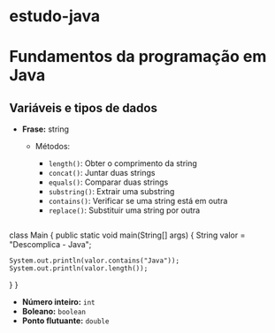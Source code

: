 # estudo-java
# Fundamentos da programação em Java

## Variáveis e tipos de dados

* **Frase:** string
    * Métodos:
        * `length()`: Obter o comprimento da string
        * `concat()`: Juntar duas strings
        * `equals()`: Comparar duas strings
        * `substring()`: Extrair uma substring
        * `contains()`: Verificar se uma string está em outra
        * `replace()`: Substituir uma string por outra

        ```java
class Main {
  public static void main(String[] args) {
    String valor = "Descomplica - Java";

    System.out.println(valor.contains("Java"));
    System.out.println(valor.length());
  }
}

* **Número inteiro:** `int`
* **Boleano:** `boolean`
* **Ponto flutuante:** `double`
  


